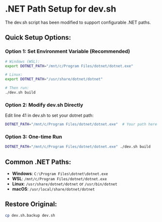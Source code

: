 # .NET Path Setup for dev.sh

The dev.sh script has been modified to support configurable .NET paths.

## Quick Setup Options:

### Option 1: Set Environment Variable (Recommended)
```bash
# Windows (WSL):
export DOTNET_PATH="/mnt/c/Program Files/dotnet/dotnet.exe"

# Linux:
export DOTNET_PATH="/usr/share/dotnet/dotnet"

# Then run:
./dev.sh build
```

### Option 2: Modify dev.sh Directly
Edit line 41 in dev.sh to set your dotnet path:
```bash
DOTNET_PATH="/mnt/c/Program Files/dotnet/dotnet.exe"  # Your path here
```

### Option 3: One-time Run
```bash
DOTNET_PATH="/mnt/c/Program Files/dotnet/dotnet.exe" ./dev.sh build
```

## Common .NET Paths:
- **Windows**: `C:\Program Files\dotnet\dotnet.exe`
- **WSL**: `/mnt/c/Program Files/dotnet/dotnet.exe`
- **Linux**: `/usr/share/dotnet/dotnet` or `/usr/bin/dotnet`
- **macOS**: `/usr/local/share/dotnet/dotnet`

## Restore Original:
```bash
cp dev.sh.backup dev.sh
```
